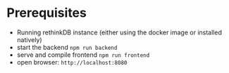 # Prerequisites

* Running rethinkDB instance (either using the docker image or installed natively)
* start the backend `npm run backend`
* serve and compile frontend `npm run frontend`
* open browser: `http://localhost:8080`